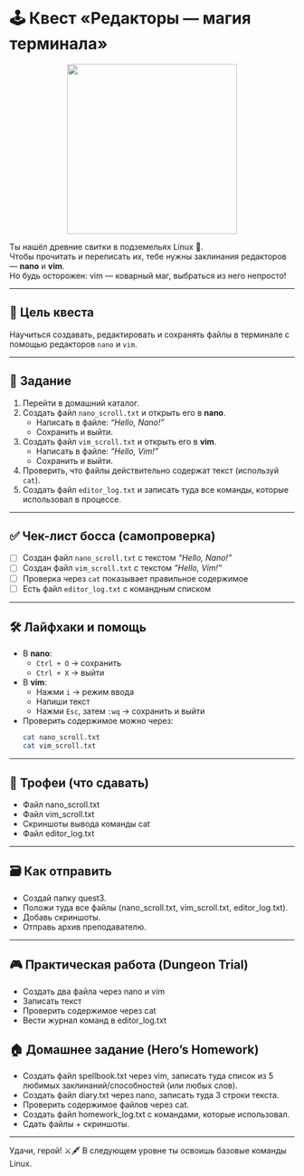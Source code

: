 # 🕹️ Квест «Редакторы — магия терминала»

<div id="header" align="center">
  <img src="https://media1.giphy.com/media/v1.Y2lkPTc5MGI3NjExaWk4MWtpdHhpaHR5bXI2Ym52aG5kcHIwbzJtaGJ0NG05YnZ1ZW14diZlcD12MV9zdGlja2Vyc19zZWFyY2gmY3Q9dHM/hS42TuYYnANLFR9IRQ/giphy.webp" width="300"/>
</div>

Ты нашёл древние свитки в подземельях Linux 📜.  
Чтобы прочитать и переписать их, тебе нужны заклинания редакторов — **nano** и **vim**.  
Но будь осторожен: vim — коварный маг, выбраться из него непросто!

---

## 🎯 Цель квеста
Научиться создавать, редактировать и сохранять файлы в терминале с помощью редакторов `nano` и `vim`.

---

## 📜 Задание
1. Перейти в домашний каталог.  
2. Создать файл `nano_scroll.txt` и открыть его в **nano**.  
   - Написать в файле: *“Hello, Nano!”*  
   - Сохранить и выйти.  
3. Создать файл `vim_scroll.txt` и открыть его в **vim**.  
   - Написать в файле: *“Hello, Vim!”*  
   - Сохранить и выйти.  
4. Проверить, что файлы действительно содержат текст (используй `cat`).  
5. Создать файл `editor_log.txt` и записать туда все команды, которые использовал в процессе.  

---

## ✅ Чек-лист босса (самопроверка)
- [ ] Создан файл `nano_scroll.txt` с текстом *“Hello, Nano!”*  
- [ ] Создан файл `vim_scroll.txt` с текстом *“Hello, Vim!”*  
- [ ] Проверка через `cat` показывает правильное содержимое  
- [ ] Есть файл `editor_log.txt` с командным списком  

---

## 🛠️ Лайфхаки и помощь
- В **nano**:  
  - `Ctrl + O` → сохранить  
  - `Ctrl + X` → выйти  
- В **vim**:  
  - Нажми `i` → режим ввода  
  - Напиши текст  
  - Нажми `Esc`, затем `:wq` → сохранить и выйти  
- Проверить содержимое можно через:  
  ```bash
  cat nano_scroll.txt
  cat vim_scroll.txt

---

## 🧩 Трофеи (что сдавать)

- Файл nano_scroll.txt
- Файл vim_scroll.txt
- Скриншоты вывода команды cat
- Файл editor_log.txt

---

## 🗃️ Как отправить

- Создай папку quest3.
- Положи туда все файлы (nano_scroll.txt, vim_scroll.txt, editor_log.txt).
- Добавь скриншоты.
- Отправь архив преподавателю.

---

## 🎮 Практическая работа (Dungeon Trial)

- Создать два файла через nano и vim
- Записать текст
- Проверить содержимое через cat
- Вести журнал команд в editor_log.txt

## 🏠 Домашнее задание (Hero’s Homework)

- Создать файл spellbook.txt через vim, записать туда список из 5 любимых заклинаний/способностей (или любых слов).
- Создать файл diary.txt через nano, записать туда 3 строки текста.
- Проверить содержимое файлов через cat.
- Создать файл homework_log.txt с командами, которые использовал.
- Сдать файлы + скриншоты.

---

Удачи, герой! ⚔️🖋️ В следующем уровне ты освоишь базовые команды Linux.
